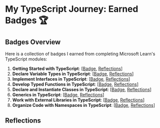 # My TypeScript Journey: Earned Badges 🏆

## Badges Overview

Here is a collection of badges I earned from completing Microsoft Learn's TypeScript modules:

1. **Getting Started with TypeScript**:
  [[Badge](https://learn.microsoft.com/en-us/users/vetalapo/achievements/uf9qbcd3),
  [Reflections](1.%20TypeScript-GettingStartedWithTypeScript-Reflections.md)]
2. **Declare Variable Types in TypeScript**:
  [[Badge](https://learn.microsoft.com/en-us/users/vetalapo/achievements/7ealy2ez),
  [Reflections](2.%20TypeScript-DeclareVariableTypesInTypeScript-Reflections.md)]
3. **Implement Interfaces in TypeScript**:
  [[Badge](https://learn.microsoft.com/en-us/users/vetalapo/achievements/dgbzq9fj),
  [Reflections](3.%20TypeScript-ImplementInterfacesInTypeScript-Reflections.md)]
4. **Develop Typed Functions in TypeScript**:
  [[Badge](https://learn.microsoft.com/en-us/users/vetalapo/achievements/zp7h7pv2),
  [Reflections](4.%20TypeScript-DevelopTypedFunctionsInTypeScript-Reflections.md)]
5. **Declare and Instantiate Classes in TypeScript**:
  [[Badge](https://learn.microsoft.com/en-us/users/vetalapo/achievements/3xut8ndh),
  [Reflections](5.%20TypeScript-DeclareAndInstantiateClassesInTypeScript-Reflections.md)]
6. **Generics in TypeScript**:
  [[Badge](https://learn.microsoft.com/en-us/users/vetalapo/achievements/hy3sy948),
  [Reflections](6.%20TypeScript-GenericsInTypeScript-Reflections.md)]
7. **Work with External Libraries in TypeScript**:
  [[Badge](https://learn.microsoft.com/en-us/users/vetalapo/achievements/ejqysdrp),
  [Reflections](7.%20TypeScript-WorkWithExternalLibrariesInTypeScript-Reflections.md)]
8. **Organize Code with Namespaces in TypeScript**:
  [[Badge](badge-link),
  [Reflections](8.%20TypeScript-OrganizeCodeWithNamespacesInTypeScript-Reflections.md)]

## Reflections

